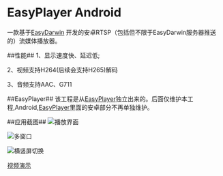 # EasyPlayer Android
一款基于[EasyDarwin](http://www.easydarwin.org) 开发的安卓RTSP（包括但不限于EasyDarwin服务器推送的）流媒体播放器。

##性能##
1、显示速度快、延迟低;

2、视频支持H264(后续会支持H265)解码

3、音频支持AAC、G711

##EasyPlayer##
该工程是从[EasyPlayer](https://raw.githubusercontent.com/EasyDarwin/EasyPlayer/master/README.md)独立出来的。后面仅维护本工程,Android,[EasyPlayer](https://raw.githubusercontent.com/EasyDarwin/EasyPlayer/master/README.md)里面的安卓部分不再单独维护。

##应用截图##
![播放界面](https://raw.githubusercontent.com/jiaozebo/EasyPlayer/master/EasyPlayer/screenshot/single_video.jpg?raw=true)

![多窗口](https://raw.githubusercontent.com/jiaozebo/EasyPlayer/master/EasyPlayer/screenshot/multi_video.jpg?raw=true)

![横竖屏切换](https://raw.githubusercontent.com/jiaozebo/EasyPlayer/master/EasyPlayer/screenshot/horizontal_multi_video.jpg?raw=true)

[视频演示](http://v.qq.com/page/j/x/g/j0310pv51xg.html)

